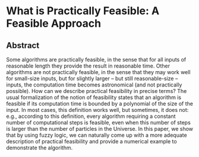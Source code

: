 # What is Practically Feasible:  A Feasible Approach

## Abstract
Some algorithms are practically feasible, in the sense that for all inputs of reasonable length they provide the result in reasonable time. 
Other algorithms are not practically feasible, in the sense that they may work well for small-size inputs, but for slightly larger – but still reasonable-size – inputs, the computation time becomes astronomical (and not practically possible).
How can we describe practical feasibility in precise terms? 
The usual formalization of the notion of feasibility states that an algorithm is feasible if its computation time is bounded by a polynomial of the size of the input. 
In most cases, this definition works well, but sometimes, it does not: e.g., according to this definition, every algorithm requiring a constant number of computational steps is feasible, even when this number of steps is larger than the number of particles in the Universe. 
In this paper, we show that by using fuzzy logic, we can naturally come up with a more adequate description of practical feasibility and provide a numerical example to demonstrate the algorithm.